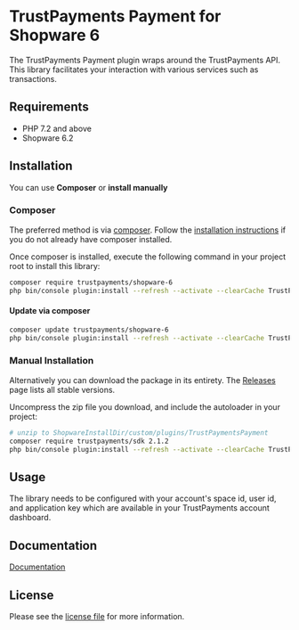 TrustPayments Payment for Shopware 6
=============================

The TrustPayments Payment plugin wraps around the TrustPayments API. This library facilitates your interaction with various services such as transactions.

## Requirements

- PHP 7.2 and above
- Shopware 6.2

## Installation

You can use **Composer** or **install manually**

### Composer

The preferred method is via [composer](https://getcomposer.org). Follow the
[installation instructions](https://getcomposer.org/doc/00-intro.md) if you do not already have
composer installed.

Once composer is installed, execute the following command in your project root to install this library:

```bash
composer require trustpayments/shopware-6
php bin/console plugin:install --refresh --activate --clearCache TrustPaymentsPayment
```

#### Update via composer
```bash
composer update trustpayments/shopware-6
php bin/console plugin:install --refresh --activate --clearCache TrustPaymentsPayment
```

### Manual Installation

Alternatively you can download the package in its entirety. The [Releases](../../releases) page lists all stable versions.

Uncompress the zip file you download, and include the autoloader in your project:

```bash
# unzip to ShopwareInstallDir/custom/plugins/TrustPaymentsPayment
composer require trustpayments/sdk 2.1.2
php bin/console plugin:install --refresh --activate --clearCache TrustPaymentsPayment
```

## Usage
The library needs to be configured with your account's space id, user id, and application key which are available in your TrustPayments
account dashboard.

## Documentation

[Documentation](https://plugin-documentation.ep.trustpayments.com/TrustPayments/shopware-6/1.1.19/docs/en/documentation.html)

## License

Please see the [license file](https://github.com/TrustPayments/shopware-6/blob/master/LICENSE.txt) for more information.